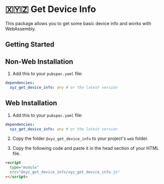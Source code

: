 # 🇽🇾🇿 Get Device Info

This package allows you to get some basic device info and works with WebAssembly.

## Getting Started

## Non-Web Installation

1. Add this to your `pubspec.yaml` file:

```yaml
dependencies:
  xyz_get_device_info: any # or the latest version
```

## Web Installation

1. Add this to your `pubspec.yaml` file:

```yaml
dependencies:
  xyz_get_device_info: any # or the latest version
```

2. Copy the folder `@xyz_get_device_info` to your project's `web` folder.

3. Copy the following code and paste it in the head section of your HTML file.

```html
<script
  type="module"
  src="@xyz_get_device_info/xyz_get_device_info.js"
></script>
```
